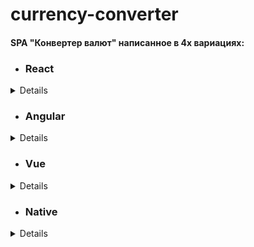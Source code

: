 # currency-converter

#### SPA "Конвертер валют" написанное в 4х вариациях:

- ### React

<details>
 
 Исходный код в ветке [react:](https://github.com/loki87by/currency-converter/tree/react/) 
 
 Для запуска: 
- Используйте `node 12.x` или выше.
- Откройте командную строку (`PowerShell`, `Git Bash`, и.т.п.)
- Клонируйте данный репозиторий: `git clone https://github.com/loki87by/currency-converter.git -b react`.
- Перейдите в загруженную папку: `cd currency-converter`.
- Установите зависимости: `npm install`.
- Запустите приложение: `npm start`
 
 Деплой [тут:](https://loki87by.github.io/currency-converter/) 
</details>

- ### Angular

<details>
 
 Исходный код в ветке [angular:](https://github.com/loki87by/currency-converter/tree/angular/) 
 
 Для запуска: 
- Используйте `node 12.x` или выше.
- Откройте командную строку (`PowerShell`, `Git Bash`, и.т.п.)
- Клонируйте данный репозиторий: `git clone https://github.com/loki87by/currency-converter.git -b angular`.
- Перейдите в загруженную папку: `cd currency-converter`.
- Установите зависимости: `npm install`.
- Запустите приложение: `npm start`

 Деплой [тут:](https://currency-converter-ang.netlify.app/) 
</details>

- ### Vue

<details>
 
 Исходный код в ветке [vue:](https://github.com/loki87by/currency-converter/tree/vue/) 
 
 Для запуска: 
- Используйте `node 12.x` или выше.
- Откройте командную строку (`PowerShell`, `Git Bash`, и.т.п.)
- Клонируйте данный репозиторий: `git clone https://github.com/loki87by/currency-converter.git -b vue`.
- Перейдите в загруженную папку: `cd currency-converter`.
- Установите зависимости: `npm install`.
- Запустите приложение: `npm start`

 Деплой [тут:](https://currency-converter-vue.netlify.app/) 
</details>

- ### Native
<details>
 
 Исходный код в ветке [vanilla:](https://github.com/loki87by/currency-converter/tree/vanilla/) 
 
 Для запуска 
 
- Клонируйте данный репозиторий: `git clone https://github.com/loki87by/currency-converter.git -b vanilla`.
- Перейдите в загруженную папку: `cd currency-converter`.
- Запустите локальный сервер вашей IDE (vsc, webstorm, etc.).

 Деплой [тут:](https://currency-converter-vanilla.netlify.app/) 
</details>
